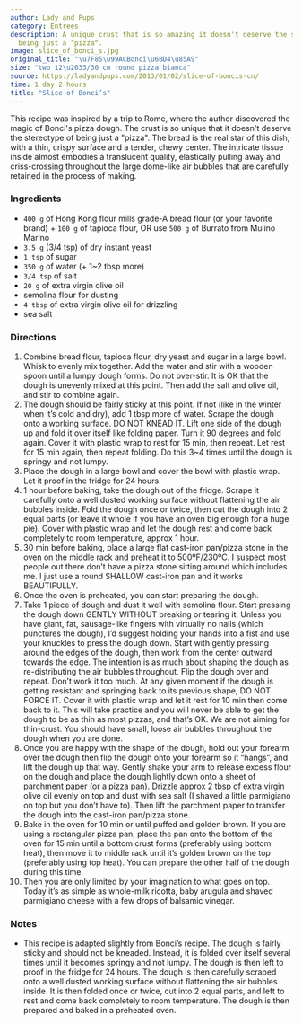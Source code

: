 ```yaml
---
author: Lady and Pups
category: Entrees
description: A unique crust that is so amazing it doesn't deserve the stereotype of
  being just a "pizza".
image: slice_of_bonci_s.jpg
original_title: "\u7F85\u99ACBonci\u6BD4\u85A9"
size: "two 12\u2033/30 cm round pizza bianca"
source: https://ladyandpups.com/2013/01/02/slice-of-boncis-cn/
time: 1 day 2 hours
title: "Slice of Bonci’s"
---
```


This recipe was inspired by a trip to Rome, where the author discovered the magic of Bonci's pizza dough. The crust is so unique that it doesn't deserve the stereotype of being just a "pizza". The bread is the real star of this dish, with a thin, crispy surface and a tender, chewy center. The intricate tissue inside almost embodies a translucent quality, elastically pulling away and criss-crossing throughout the large dome-like air bubbles that are carefully retained in the process of making.

### Ingredients

* `400 g` of Hong Kong flour mills grade-A bread flour (or your favorite brand) + `100 g` of tapioca flour, OR use `500 g` of Burrato from Mulino Marino
* `3.5 g` (3/4 tsp) of dry instant yeast
* `1 tsp` of sugar
* `350 g` of water (+ 1~2 tbsp more)
* `3/4 tsp` of salt
* `20 g` of extra virgin olive oil
* semolina flour for dusting
* `4 tbsp` of extra virgin olive oil for drizzling
* sea salt

### Directions

1. Combine bread flour, tapioca flour, dry yeast and sugar in a large bowl. Whisk to evenly mix together. Add the water and stir with a wooden spoon until a lumpy dough forms. Do not over-stir. It is OK that the dough is unevenly mixed at this point. Then add the salt and olive oil, and stir to combine again.
2. The dough should be fairly sticky at this point. If not (like in the winter when it’s cold and dry), add 1 tbsp more of water. Scrape the dough onto a working surface. DO NOT KNEAD IT. Lift one side of the dough up and fold it over itself like folding paper. Turn it 90 degrees and fold again. Cover it with plastic wrap to rest for 15 min, then repeat. Let rest for 15 min again, then repeat folding. Do this 3~4 times until the dough is springy and not lumpy.
3. Place the dough in a large bowl and cover the bowl with plastic wrap. Let it proof in the fridge for 24 hours.
4. 1 hour before baking, take the dough out of the fridge. Scrape it carefully onto a well dusted working surface without flattening the air bubbles inside. Fold the dough once or twice, then cut the dough into 2 equal parts (or leave it whole if you have an oven big enough for a huge pie). Cover with plastic wrap and let the dough rest and come back completely to room temperature, approx 1 hour.
5. 30 min before baking, place a large flat cast-iron pan/pizza stone in the oven on the middle rack and preheat it to 500ºF/230ºC. I suspect most people out there don’t have a pizza stone sitting around which includes me. I just use a round SHALLOW cast-iron pan and it works BEAUTIFULLY.
6. Once the oven is preheated, you can start preparing the dough.
7. Take 1 piece of dough and dust it well with semolina flour. Start pressing the dough down GENTLY WITHOUT breaking or tearing it. Unless you have giant, fat, sausage-like fingers with virtually no nails (which punctures the dough), I’d suggest holding your hands into a fist and use your knuckles to press the dough down. Start with gently pressing around the edges of the dough, then work from the center outward towards the edge. The intention is as much about shaping the dough as re-distributing the air bubbles throughout. Flip the dough over and repeat. Don’t work it too much. At any given moment if the dough is getting resistant and springing back to its previous shape, DO NOT FORCE IT. Cover it with plastic wrap and let it rest for 10 min then come back to it. This will take practice and you will never be able to get the dough to be as thin as most pizzas, and that’s OK. We are not aiming for thin-crust. You should have small, loose air bubbles throughout the dough when you are done.
8. Once you are happy with the shape of the dough, hold out your forearm over the dough then flip the dough onto your forearm so it “hangs”, and lift the dough up that way. Gently shake your arm to release excess flour on the dough and place the dough lightly down onto a sheet of parchment paper (or a pizza pan). Drizzle approx 2 tbsp of extra virgin olive oil evenly on top and dust with sea salt (I shaved a little parmigiano on top but you don’t have to). Then lift the parchment paper to transfer the dough into the cast-iron pan/pizza stone.
9. Bake in the oven for 10 min or until puffed and golden brown. If you are using a rectangular pizza pan, place the pan onto the bottom of the oven for 15 min until a bottom crust forms (preferably using bottom heat), then move it to middle rack until it’s golden brown on the top (preferably using top heat). You can prepare the other half of the dough during this time.
10. Then you are only limited by your imagination to what goes on top. Today it’s as simple as whole-milk ricotta, baby arugula and shaved parmigiano cheese with a few drops of balsamic vinegar.

### Notes

- This recipe is adapted slightly from Bonci’s recipe. The dough is fairly sticky and should not be kneaded. Instead, it is folded over itself several times until it becomes springy and not lumpy. The dough is then left to proof in the fridge for 24 hours. The dough is then carefully scraped onto a well dusted working surface without flattening the air bubbles inside. It is then folded once or twice, cut into 2 equal parts, and left to rest and come back completely to room temperature. The dough is then prepared and baked in a preheated oven.